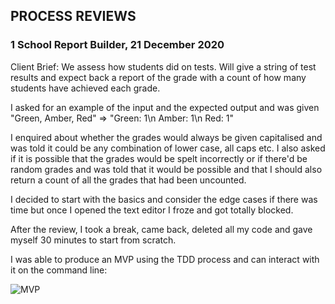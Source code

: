 
## PROCESS REVIEWS

 ### 1 School Report Builder, 21 December 2020
Client Brief: We assess how students did on tests. Will give a string of test results and expect back a report of the grade with a count of how many students have achieved each grade.

I asked for an example of the input and the expected output and was given "Green, Amber, Red" ⇒  "Green: 1\n Amber: 1\n Red: 1"

I enquired about whether the grades would always be given capitalised and was told it could be any combination of lower case, all caps etc. I also asked if it is possible that the grades would be spelt incorrectly or if there'd be random grades and was told that it would be possible and that I should also return a count of all the grades that had been uncounted.

I decided to start with the basics and consider the edge cases if there was time but once I opened the text editor I froze and got totally blocked.

After the review, I took a break, came back, deleted all my code and gave myself 30 minutes to start from scratch.

I was able to produce an MVP using the TDD process and can interact with it on the command line:

![MVP](mvp.png)
